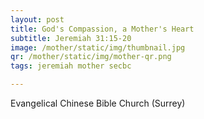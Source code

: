 ```yaml
---
layout: post
title: God's Compassion, a Mother's Heart
subtitle: Jeremiah 31:15-20
image: /mother/static/img/thumbnail.jpg
qr: /mother/static/img/mother-qr.png
tags: jeremiah mother secbc

---
```

Evangelical Chinese Bible Church (Surrey)
